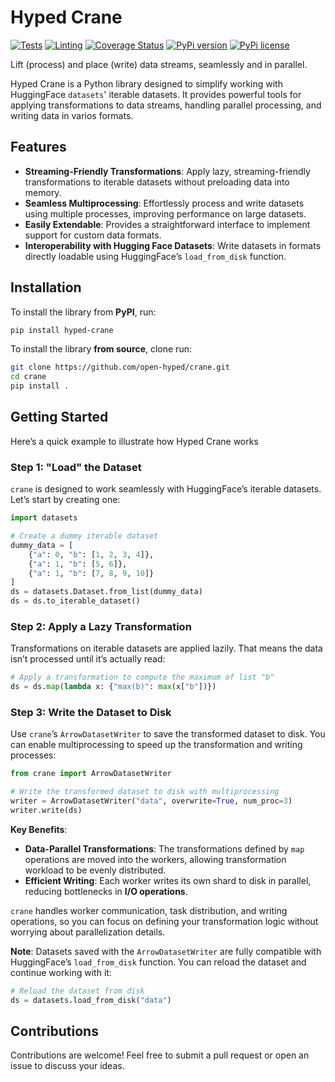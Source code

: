 # Hyped Crane

[![Tests](https://github.com/open-hyped/crane/actions/workflows/tests.yml/badge.svg?branch=main)](https://github.com/open-hyped/crane/actions/workflows/tests.yml)
[![Linting](https://github.com/open-hyped/crane/actions/workflows/linting.yml/badge.svg?branch=main)](https://github.com/open-hyped/crane/actions/workflows/linting.yml)
[![Coverage Status](https://coveralls.io/repos/github/open-hyped/crane/badge.svg?branch=main)](https://coveralls.io/github/open-hyped/crane?branch=main)
[![PyPi version](https://badgen.net/pypi/v/hyped-crane/)](https://pypi.org/project/hyped-crane)
[![PyPi license](https://badgen.net/pypi/license/hyped-crane/)](https://pypi.org/project/hyped-crane/)

Lift (process) and place (write) data streams, seamlessly and in parallel.

Hyped Crane is a Python library designed to simplify working with HuggingFace `datasets`' iterable datasets. It provides powerful tools for applying transformations to data streams, handling parallel processing, and writing data in varios formats.


## Features

- **Streaming-Friendly Transformations**: Apply lazy, streaming-friendly transformations to iterable datasets without preloading data into memory.
- **Seamless Multiprocessing**: Effortlessly process and write datasets using multiple processes, improving performance on large datasets.
- **Easily Extendable**: Provides a straightforward interface to implement support for custom data formats.
- **Interoperability with Hugging Face Datasets**: Write datasets in formats directly loadable using HuggingFace’s `load_from_disk` function.

## Installation

To install the library from **PyPI**, run:

```bash
pip install hyped-crane
```

To install the library **from source**, clone run:

```bash
git clone https://github.com/open-hyped/crane.git
cd crane
pip install .
```

## Getting Started

Here’s a quick example to illustrate how Hyped Crane works

### Step 1: "Load" the Dataset

`crane` is designed to work seamlessly with HuggingFace’s iterable datasets. Let’s start by creating one:

```python
import datasets

# Create a dummy iterable dataset
dummy_data = [
    {"a": 0, "b": [1, 2, 3, 4]},
    {"a": 1, "b": [5, 6]},
    {"a": 1, "b": [7, 8, 9, 10]}
]
ds = datasets.Dataset.from_list(dummy_data)
ds = ds.to_iterable_dataset()
```

### Step 2: Apply a Lazy Transformation

Transformations on iterable datasets are applied lazily. That means the data isn’t processed until it’s actually read:

```python
# Apply a transformation to compute the maximum of list "b"
ds = ds.map(lambda x: {"max(b)": max(x["b"])})
```

### Step 3: Write the Dataset to Disk

Use `crane`’s `ArrowDatasetWriter` to save the transformed dataset to disk. You can enable multiprocessing to speed up the transformation and writing processes:

```python
from crane import ArrowDatasetWriter

# Write the transformed dataset to disk with multiprocessing
writer = ArrowDatasetWriter("data", overwrite=True, num_proc=3)
writer.write(ds)
```

**Key Benefits**:
- **Data-Parallel Transformations**: The transformations defined by `map` operations are moved into the workers, allowing transformation workload to be evenly distributed.
- **Efficient Writing**: Each worker writes its own shard to disk in parallel, reducing bottlenecks in **I/O operations**.

`crane` handles worker communication, task distribution, and writing operations, so you can focus on defining your transformation logic without worrying about parallelization details.

**Note**: Datasets saved with the `ArrowDatasetWriter` are fully compatible with HuggingFace’s `load_from_disk` function. You can reload the dataset and continue working with it:

```python
# Reload the dataset from disk
ds = datasets.load_from_disk("data")
```


## Contributions

Contributions are welcome! Feel free to submit a pull request or open an issue to discuss your ideas.